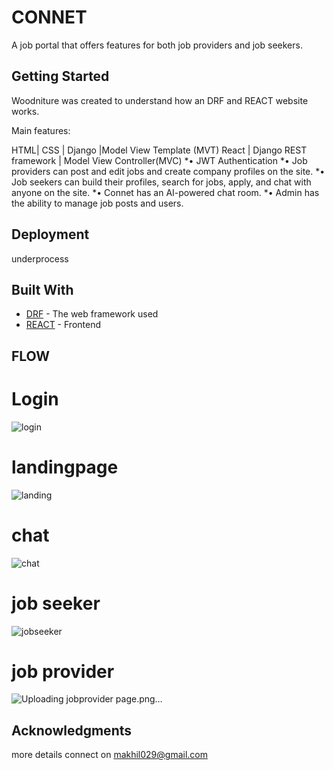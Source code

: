 # CONNET

A job portal that offers features for both job providers and job seekers.
## Getting Started

Woodniture was created to understand how an DRF and REACT  website works.

Main features:

HTML| CSS | Django |Model View Template (MVT)
 React | Django REST framework | Model View Controller(MVC)
*• JWT Authentication
*• Job providers can post and edit jobs and create company profiles on the site.
*• Job seekers can build their profiles, search for jobs, apply, and chat with anyone on the site.
*• Connet has an AI-powered chat room.
*• Admin has the ability to manage job posts and users.


## Deployment

underprocess


## Built With

* [DRF](https://www.django-rest-framework.org/) - The web framework used
* [REACT](https://reactjs.org/) - Frontend




## FLOW 

# Login
![login](https://user-images.githubusercontent.com/42874037/212019166-e026cb72-c805-4661-bc73-06378e393d37.png)


# landingpage
![landing](https://user-images.githubusercontent.com/42874037/212020214-a84291ff-814a-483c-83b6-2ba20284b860.png)

# chat
![chat](https://user-images.githubusercontent.com/42874037/212020250-32804249-bcb8-443c-9b27-f5920ddd93f0.png)

# job seeker
![jobseeker](https://user-images.githubusercontent.com/42874037/212020349-ec49ed7e-ff57-4770-8e2d-755c6e6b43b8.png)

# job provider
![Uploading jobprovider page.png…]()


## Acknowledgments
more details connect on makhil029@gmail.com

